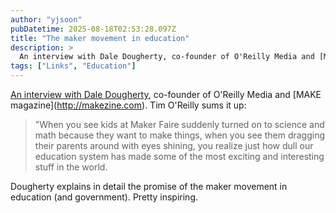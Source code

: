 ```yaml
---
author: "yjsoon"
pubDatetime: 2025-08-18T02:53:28.097Z
title: "The maker movement in education"
description: >
  An interview with Dale Dougherty, co-founder of O'Reilly Media and [MAKE magazine](http://makezine.com). Tim O'Reilly sums it up: \\"When you see kids a...
tags: ["Links", "Education"]
---
```






[An interview with Dale Dougherty](http://radar.oreilly.com/2011/11/dale-dougherty-make-white-house.html), co-founder of O'Reilly Media and \[MAKE magazine\](http://makezine.com). Tim O'Reilly sums it up:

> "When you see kids at Maker Faire suddenly turned on to science and math because they want to make things, when you see them dragging their parents around with eyes shining, you realize just how dull our education system has made some of the most exciting and interesting stuff in the world.

Dougherty explains in detail the promise of the maker movement in education (and government). Pretty inspiring.